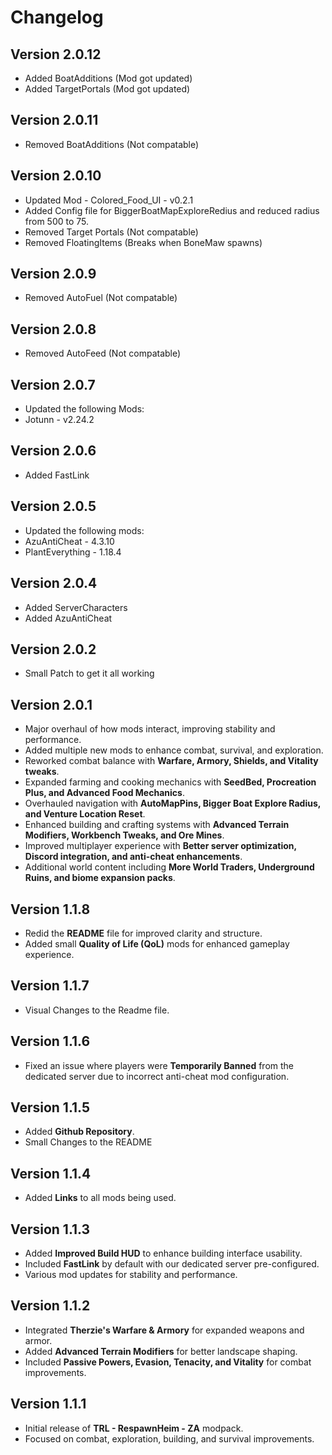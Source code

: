 # Changelog

## Version 2.0.12
- Added BoatAdditions (Mod got updated)
- Added TargetPortals (Mod got updated)

## Version 2.0.11
- Removed BoatAdditions (Not compatable)

## Version 2.0.10
- Updated Mod - Colored_Food_UI - v0.2.1
- Added Config file for BiggerBoatMapExploreRedius and reduced radius from 500 to 75.
- Removed Target Portals (Not compatable)
- Removed FloatingItems (Breaks when BoneMaw spawns)

## Version 2.0.9
- Removed AutoFuel (Not compatable)

## Version 2.0.8
- Removed AutoFeed (Not compatable)

## Version 2.0.7
- Updated the following Mods:
- Jotunn - v2.24.2

## Version 2.0.6
- Added FastLink

## Version 2.0.5
- Updated the following mods:
- AzuAntiCheat - 4.3.10
- PlantEverything - 1.18.4

## Version 2.0.4
- Added ServerCharacters
- Added AzuAntiCheat

## Version 2.0.2
- Small Patch to get it all working

## Version 2.0.1
- Major overhaul of how mods interact, improving stability and performance.
- Added multiple new mods to enhance combat, survival, and exploration.
- Reworked combat balance with **Warfare, Armory, Shields, and Vitality tweaks**.
- Expanded farming and cooking mechanics with **SeedBed, Procreation Plus, and Advanced Food Mechanics**.
- Overhauled navigation with **AutoMapPins, Bigger Boat Explore Radius, and Venture Location Reset**.
- Enhanced building and crafting systems with **Advanced Terrain Modifiers, Workbench Tweaks, and Ore Mines**.
- Improved multiplayer experience with **Better server optimization, Discord integration, and anti-cheat enhancements**.
- Additional world content including **More World Traders, Underground Ruins, and biome expansion packs**.

## Version 1.1.8
- Redid the **README** file for improved clarity and structure.
- Added small **Quality of Life (QoL)** mods for enhanced gameplay experience.

## Version 1.1.7
- Visual Changes to the Readme file.

## Version 1.1.6
- Fixed an issue where players were **Temporarily Banned** from the dedicated server due to incorrect anti-cheat mod configuration.

## Version 1.1.5
- Added **Github Repository**.
- Small Changes to the README

## Version 1.1.4
- Added **Links** to all mods being used.

## Version 1.1.3
- Added **Improved Build HUD** to enhance building interface usability.
- Included **FastLink** by default with our dedicated server pre-configured.
- Various mod updates for stability and performance.

## Version 1.1.2
- Integrated **Therzie's Warfare & Armory** for expanded weapons and armor.
- Added **Advanced Terrain Modifiers** for better landscape shaping.
- Included **Passive Powers, Evasion, Tenacity, and Vitality** for combat improvements.

## Version 1.1.1
- Initial release of **TRL - RespawnHeim - ZA** modpack.
- Focused on combat, exploration, building, and survival improvements.

